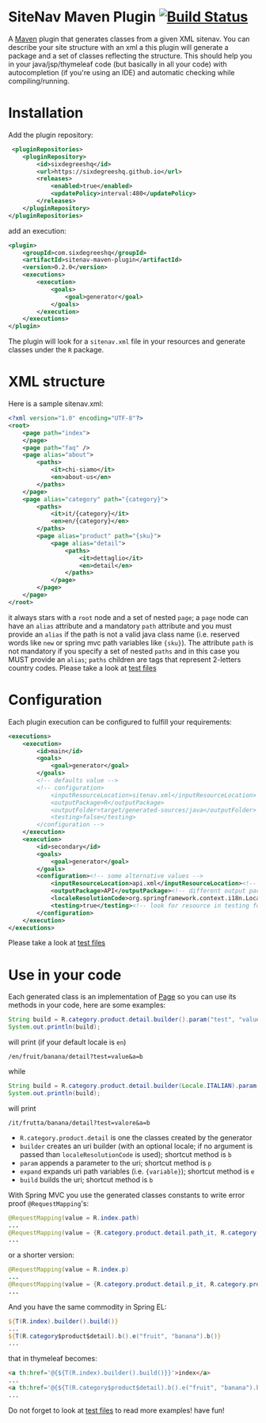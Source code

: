 # SiteNav Maven Plugin [![Build Status](https://circleci.com/gh/sixdegreeshq/sitenav-maven-plugin.svg?style=shield&circle-token=676562787e5a683b6b21df5dd6a2f0928a6eebfa)](https://circleci.com/gh/sixdegreeshq/sitenav-maven-plugin.svg?style=shield&circle-token=676562787e5a683b6b21df5dd6a2f0928a6eebfa)

A [Maven](http://maven.apache.org/) plugin that generates classes from a given XML sitenav. You can describe your site structure with an xml a this plugin will generate a package and a set of classes reflecting the structure. This should help you in your java/jsp/thymeleaf code (but basically in all your code) with autocompletion (if you're using an IDE) and automatic checking while compiling/running.

# Installation

Add the plugin repository:

```xml
 <pluginRepositories>
    <pluginRepository>
        <id>sixdegreeshq</id>
        <url>https://sixdegreeshq.github.io</url>
        <releases>
            <enabled>true</enabled>
            <updatePolicy>interval:480</updatePolicy>
        </releases>
    </pluginRepository>
</pluginRepositories>
```

add an execution:

```xml
<plugin>
    <groupId>com.sixdegreeshq</groupId>
    <artifactId>sitenav-maven-plugin</artifactId>
    <version>0.2.0</version>
    <executions>
        <execution>
            <goals>
                <goal>generator</goal>
            </goals>
        </execution>
    </executions>
</plugin>
```

The plugin will look for a `sitenav.xml` file in your resources and generate classes under the `R` package.

# XML structure

Here is a sample sitenav.xml:

```xml
<?xml version="1.0" encoding="UTF-8"?>
<root>
    <page path="index">
    </page>
    <page path="faq" />
    <page alias="about">
        <paths>
            <it>chi-siamo</it>
            <en>about-us</en>
        </paths>
    </page>
    <page alias="category" path="{category}">
        <paths>
            <it>it/{category}</it>
            <en>en/{category}</en>
        </paths>
        <page alias="product" path="{sku}">
            <page alias="detail">
                <paths>
                    <it>dettaglio</it>
                    <en>detail</en>
                </paths>
            </page>
        </page>
    </page>
</root>
```

it always stars with a `root` node and a set of nested `page`; a `page` node can have an `alias` attribute and a mandatory `path` attribute and you must provide an `alias` if the path is not a valid java class name (i.e. reserved words like `new` or spring mvc path variables like `{sku}`). The attribute `path` is not mandatory if you specify a set of nested `paths` and in this case you MUST provide an `alias`; `paths` children are tags that represent 2-letters country codes. Please take a look at [test files](https://github.com/sixdegreeshq/sitenav-maven-plugin/blob/master/test/src/main/resources/sitenav.xml)

# Configuration

Each plugin execution can be configured to fulfill your requirements:

```xml
<executions>
	<execution>
		<id>main</id>
		<goals>
			<goal>generator</goal>
		</goals>
		<!-- defaults value -->
		<!-- configuration>
			<inputResourceLocation>sitenav.xml</inputResourceLocation>
			<outputPackage>R</outputPackage>
			<outputFolder>target/generated-sources/java</outputFolder>
			<testing>false</testing>
		</configuration -->
	</execution>
	<execution>
		<id>secondary</id>
		<goals>
			<goal>generator</goal>
		</goals>
		<configuration><!-- some alternative values -->
			<inputResourceLocation>api.xml</inputResourceLocation><!-- different xml -->
			<outputPackage>API</outputPackage><!-- different output package -->
			<localeResolutionCode>org.springframework.context.i18n.LocaleContextHolder.getLocale()</localeResolutionCode><!-- use spring locale resolution -->
			<testing>true</testing><!-- look for resource in testing folders too -->
		</configuration>
	</execution>
</executions>
```

Please take a look at [test files](https://github.com/sixdegreeshq/sitenav-maven-plugin/blob/master/test/pom.xml#L46)

# Use in your code

Each generated class is an implementation of [Page](https://github.com/sixdegreeshq/sitenav-maven-plugin/blob/master/plugin/src/main/resources/com/sixdegreeshq/sitenav/tpl/Page.tpl) so you can use its methods in your code, here are some examples:

```java
String build = R.category.product.detail.builder().param("test", "value").param("a", "b").param("tnull", null).expand("fruit", "banana").build();
System.out.println(build);
```

will print (if your default locale is `en`)

```text
/en/fruit/banana/detail?test=value&a=b
```

while

```java
String build = R.category.product.detail.builder(Locale.ITALIAN).param("test", "valore").param("tnull", null).expand("frutta", "banana").build();
System.out.println(build);
```

will print

```text
/it/frutta/banana/detail?test=valore&a=b
```

- `R.category.product.detail` is one the classes created by the generator
- `builder` creates an uri builder (with an optional locale; if no argument is passed than `localeResolutionCode` is used); shortcut method is `b`
- `param` appends a parameter to the uri; shortcut method is `p`
- `expand` expands uri path variables (i.e. `{variable}`); shortcut method is `e`
- `build` builds the uri; shortcut method is `b`

With Spring MVC you use the generated classes constants to write error proof `@RequestMapping`'s:

```java
@RequestMapping(value = R.index.path)
...
@RequestMapping(value = {R.category.product.detail.path_it, R.category.product.detail.path_en})
...
```

or a shorter version:

```java
@RequestMapping(value = R.index.p)
...
@RequestMapping(value = {R.category.product.detail.p_it, R.category.product.detail.p_en})
...
```

And you have the same commodity in Spring EL:

```jsp
${T(R.index).builder().build()}
...
${T(R.category$product$detail).b().e("fruit", "banana").b()}
...
```

that in thymeleaf becomes:

```html
<a th:href='@{${T(R.index).builder().build()}}'>index</a>
...
<a th:href='@{${T(R.category$product$detail).b().e("fruit", "banana").b()}}'>banana</a>
...
```

Do not forget to look at [test files](https://github.com/sixdegreeshq/sitenav-maven-plugin) to read more examples! have fun!


